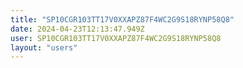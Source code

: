 ```yaml
---
title: "SP10CGR103TT17V0XXAPZ87F4WC2G9S18RYNP58Q8"
date: 2024-04-23T12:13:47.949Z
user: SP10CGR103TT17V0XXAPZ87F4WC2G9S18RYNP58Q8
layout: "users"
---
```

    